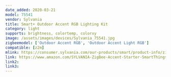 ```yaml
---
date_added: 2020-03-21
model: 75541
vendor: Sylvania
title: Smart+ Outdoor Accent RGB Lighting Kit
category: light
supports: brightness, colortemp, colorxy
image: /assets/images/devices/Sylvania_75541.jpg
zigbeemodel: ['Outdoor Accent RGB', 'Outdoor Accent Light RGB']
compatible: [z2m]
mlink: https://consumer.sylvania.com/our-products/smart/product-info/zigbee/sylvania-smart-zigbee-color-outdoor-accent-lights-starter-kit/index.jsp
link: https://www.amazon.com/SYLVANIA-ZigBee-Accent-Starter-SmartThings/dp/B07FK5FC64
link2: 
link3: 
---
```

